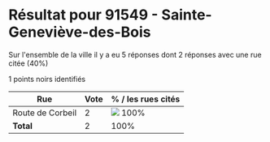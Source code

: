 # Résultat pour 91549 - Sainte-Geneviève-des-Bois

Sur l'ensemble de la ville il y a eu 5 réponses dont 2 réponses avec une rue citée (40%)

1 points noirs identifiés

| Rue | Vote | % / les rues cités|
|-----|------|-------------------|
| Route de Corbeil | 2 | <img src="../../img/bar_100.gif" />&nbsp;100%|
| **Total** | 2 | 100%|
